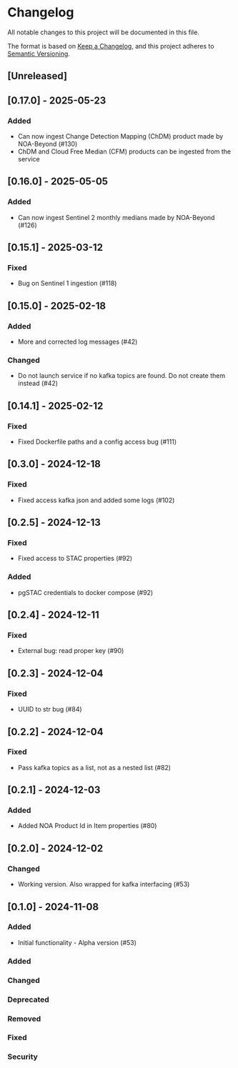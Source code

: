 # Changelog

All notable changes to this project will be documented in this file.

The format is based on [Keep a Changelog](https://keepachangelog.com/en/1.1.0/),
and this project adheres to [Semantic Versioning](https://semver.org/spec/v2.0.0.html).

## [Unreleased]
## [0.17.0] - 2025-05-23
### Added
- Can now ingest Change Detection Mapping (ChDM) product made by NOA-Beyond (#130)
- ChDM and Cloud Free Median (CFM) products can be ingested from the service

## [0.16.0] - 2025-05-05
### Added
- Can now ingest Sentinel 2 monthly medians made by NOA-Beyond (#126)

## [0.15.1] - 2025-03-12
### Fixed
- Bug on Sentinel 1 ingestion (#118)

## [0.15.0] - 2025-02-18
### Added
- More and corrected log messages (#42)
### Changed
- Do not launch service if no kafka topics are found. Do not create them instead (#42)

## [0.14.1] - 2025-02-12
### Fixed
- Fixed Dockerfile paths and a config access bug (#111)

## [0.3.0] - 2024-12-18
### Fixed
- Fixed access kafka json and added some logs (#102)

## [0.2.5] - 2024-12-13
### Fixed
- Fixed access to STAC properties (#92)

### Added
- pgSTAC credentials to docker compose (#92)

## [0.2.4] - 2024-12-11
### Fixed
- External bug: read proper key (#90)

## [0.2.3] - 2024-12-04
### Fixed
- UUID to str bug (#84)

## [0.2.2] - 2024-12-04
### Fixed
- Pass kafka topics as a list, not as a nested list (#82)

## [0.2.1] - 2024-12-03
### Added
- Added NOA Product Id in Item properties (#80)

## [0.2.0] - 2024-12-02
### Changed
- Working version. Also wrapped for kafka interfacing (#53)

## [0.1.0] - 2024-11-08
### Added
- Initial functionality - Alpha version (#53)


### Added
### Changed
### Deprecated
### Removed
### Fixed
### Security